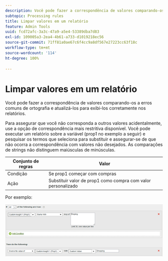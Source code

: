 ```yaml
---
description: Você pode fazer a correspondência de valores comparando-os a erros comuns de ortografia e atualizá-los para exibi-los corretamente nos relatórios.
subtopic: Processing rules
title: Limpar valores em um relatório
feature: Admin Tools
uuid: fcd72afc-3a3c-47a9-a5e4-53389dba7d83
exl-id: 109005a3-2ea4-4b61-a733-d1019218ec56
source-git-commit: 71ff81a0ae67c6f4cc9a8df567e27223cc63f18c
workflow-type: tm+mt
source-wordcount: '114'
ht-degree: 100%

---
```


# Limpar valores em um relatório

Você pode fazer a correspondência de valores comparando-os a erros comuns de ortografia e atualizá-los para exibi-los corretamente nos relatórios.

Para assegurar que você não corresponda a outros valores acidentalmente, use a opção de correspondência mais restritiva disponível. Você pode executar um relatório sobre a variável (prop1 no exemplo a seguir) e pesquisar os termos que seleciona para substituir e assegurar-se de que não ocorra a correspondência com valores não desejados. As comparações de strings não distinguem maiúsculas de minúsculas.

| Conjunto de regras | Valor |
|---|---|
| Condição | Se prop1 começar com compras |
| Ação | Substituir valor de prop1 como compra com valor personalizado |

Por exemplo:

![](assets/clean-up-values-in-report.png)
